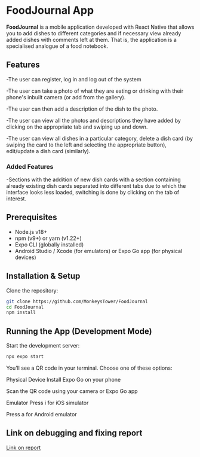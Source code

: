 # FoodJournal App

**FoodJournal** is a mobile application developed with React Native that allows you to add dishes to different categories and if necessary view already added dishes with comments left at them. That is, the application is a specialised analogue of a food notebook.


## Features
-The user can register, log in and log out of the system

-The user can take a photo of what they are eating or drinking with their phone's inbuilt camera (or add from the gallery).

-The user can then add a description of the dish to the photo.

-The user can view all the photos and descriptions they have added by clicking on the appropriate tab and swiping up and down.

-The user can view all dishes in a particular category, delete a dish card (by swiping the card to the left and selecting the appropriate button), edit/update a dish card (similarly).

### Added Features

-Sections with the addition of new dish cards with a section containing already existing dish cards separated into different tabs due to which the interface looks less loaded, switching is done by clicking on the tab of interest.

## Prerequisites

- Node.js v18+  
- npm (v9+) or yarn (v1.22+)  
- Expo CLI (globally installed)  
- Android Studio / Xcode (for emulators) or Expo Go app (for physical devices)

## Installation & Setup

Clone the repository:

```bash
git clone https://github.com/MonkeysTower/FoodJournal
cd FoodJournal
npm install
```

## Running the App (Development Mode)

Start the development server:

```bash
npx expo start
```

You’ll see a QR code in your terminal. Choose one of these options:

Physical Device
Install Expo Go on your phone

Scan the QR code using your camera or Expo Go app


Emulator
Press i for iOS simulator

Press a for Android emulator


## Link on debugging and fixing report
[Link on report](report.md)

